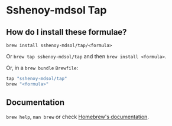 # Sshenoy-mdsol Tap

## How do I install these formulae?

`brew install sshenoy-mdsol/tap/<formula>`

Or `brew tap sshenoy-mdsol/tap` and then `brew install <formula>`.

Or, in a `brew bundle` `Brewfile`:

```ruby
tap "sshenoy-mdsol/tap"
brew "<formula>"
```

## Documentation

`brew help`, `man brew` or check [Homebrew's documentation](https://docs.brew.sh).
